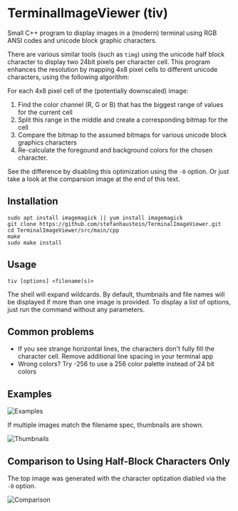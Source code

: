 # TerminalImageViewer (tiv)

Small C++ program to display images in a (modern) terminal using RGB ANSI codes and unicode block graphic characters.

There are various similar tools (such as `timg`) using the unicode half block character to display two 24bit pixels per character cell. This program enhances the resolution by mapping 4x8 pixel cells to different unicode characters, using the following algorithm:

For each 4x8 pixel cell of the (potentially downscaled) image:

1. Find the color channel (R, G or B) that has the biggest range of values for the current cell
2. Split this range in the middle and create a corresponding bitmap for the cell
4. Compare the bitmap to the assumed bitmaps for various unicode block graphics characters
5. Re-calculate the foregound and background colors for the chosen character.

See the difference by disabling this optimization using the `-0` option. Or just take a look at the comparsion image at the end of this text.

## Installation

    sudo apt install imagemagick || yum install imagemagick
    git clone https://github.com/stefanhaustein/TerminalImageViewer.git
    cd TerminalImageViewer/src/main/cpp
    make
    sudo make install

## Usage

    tiv [options] <filename(s)>

The shell will expand wildcards. By default, thumbnails and file names will be displayed if more than one image is provided. To display a list of options, just run the command without any parameters. 

## Common problems

 - If you see strange horizontal lines, the characters don't fully fill the character cell. Remove additional line spacing in your terminal app
 - Wrong colors? Try -256 to use a 256 color palette instead of 24 bit colors
 
## Examples

![Examples](http://i.imgur.com/8UyGjg8.png)

If multiple images match the filename spec, thumbnails are shown.

![Thumbnails](http://i.imgur.com/PTYgSqz.png)

## Comparison to Using Half-Block Characters Only

The top image was generated with the character optization diabled via the `-0` option.

![Comparison](http://i.imgur.com/OzdCeh6.png)


